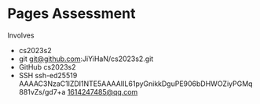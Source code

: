  Pages Assessment
=====================
Involves
* cs2023s2
* git git@github.com:JiYiHaN/cs2023s2.git
* GitHub cs2023s2
* SSH ssh-ed25519 AAAAC3NzaC1lZDI1NTE5AAAAIIL61pyGnikkDguPE906bDHWOZiyPGMq881vZs/gd7+a 1614247485@qq.com
